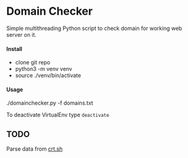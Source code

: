 Domain Checker
==============

Simple multithreading Python script to check domain for working web server on it.

#### Install ####
- clone git repo
- python3 -m venv venv
- source ./venv/bin/activate

#### Usage ####
./domainchecker.py -f domains.txt

To deactivate VirtualEnv type `deactivate`

TODO
----
Parse data from [crt.sh](https://crt.sh/)